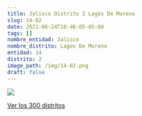 ```yaml
---
title: Jalisco Distrito 2 Lagos De Moreno
slug: 14-02
date: 2021-06-24T10:46:05-05:00
tags: []
nombre_entidad: Jalisco
nombre_distrito: Lagos De Moreno
entidad: 14
distrito: 2
image_path: /img/14-02.png
draft: false
---
```


![](/img/14-02.png)

[Ver los 300 distritos](/docs/elecciones-2021)
